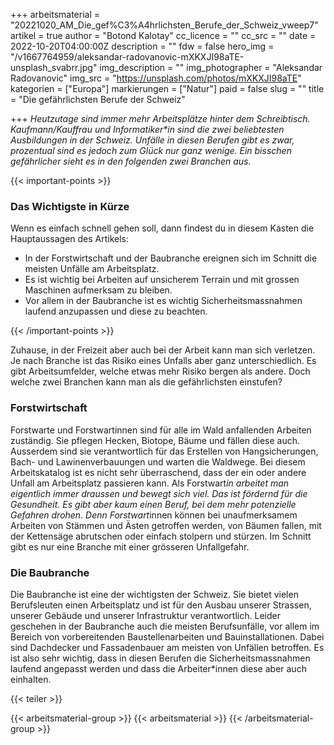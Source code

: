 +++
arbeitsmaterial = "20221020_AM_Die_gef%C3%A4hrlichsten_Berufe_der_Schweiz_vweep7"
artikel = true
author = "Botond Kalotay"
cc_licence = ""
cc_src = ""
date = 2022-10-20T04:00:00Z
description = ""
fdw = false
hero_img = "/v1667764959/aleksandar-radovanovic-mXKXJI98aTE-unsplash_svabrr.jpg"
img_description = ""
img_photographer = "Aleksandar Radovanovic"
img_src = "https://unsplash.com/photos/mXKXJI98aTE"
kategorien = ["Europa"]
markierungen = ["Natur"]
paid = false
slug = ""
title = "Die gefährlichsten Berufe der Schweiz"

+++
_Heutzutage sind immer mehr Arbeitsplätze hinter dem Schreibtisch. Kaufmann/Kauffrau und Informatiker*in sind die zwei beliebtesten Ausbildungen in der Schweiz. Unfälle in diesen Berufen gibt es zwar, prozentual sind es jedoch zum Glück nur ganz wenige. Ein bisschen gefährlicher sieht es in den folgenden zwei Branchen aus._

{{< important-points >}} <h3>Das Wichtigste in Kürze</h3>

<p>Wenn es einfach schnell gehen soll, dann findest du in diesem Kasten die Hauptaussagen des Artikels:</p>

<ul>

<li>In der Forstwirtschaft und der Baubranche ereignen sich im Schnitt die meisten Unfälle am Arbeitsplatz.</li>

<li>Es ist wichtig bei Arbeiten auf unsicherem Terrain und mit grossen Maschinen aufmerksam zu bleiben.</li>

<li>Vor allem in der Baubranche ist es wichtig Sicherheitsmassnahmen laufend anzupassen und diese zu beachten.</li>

</ul> {{< /important-points >}}

Zuhause, in der Freizeit aber auch bei der Arbeit kann man sich verletzen. Je nach Branche ist das Risiko eines Unfalls aber ganz unterschiedlich. Es gibt Arbeitsumfelder, welche etwas mehr Risiko bergen als andere. Doch welche zwei Branchen kann man als die gefährlichsten einstufen?

### Forstwirtschaft

Forstwarte und Forstwartinnen sind für alle im Wald anfallenden Arbeiten zuständig. Sie pflegen Hecken, Biotope, Bäume und fällen diese auch. Ausserdem sind sie verantwortlich für das Erstellen von Hangsicherungen, Bach- und Lawinenverbauungen und warten die Waldwege. Bei diesem Arbeitskatalog ist es nicht sehr überraschend, dass der ein oder andere Unfall am Arbeitsplatz passieren kann. Als Forstwart*in arbeitet man eigentlich immer draussen und bewegt sich viel. Das ist fördernd für die Gesundheit. Es gibt aber kaum einen Beruf, bei dem mehr potenzielle Gefahren drohen. Denn Forstwart*innen können bei unaufmerksamem Arbeiten von Stämmen und Ästen getroffen werden, von Bäumen fallen, mit der Kettensäge abrutschen oder einfach stolpern und stürzen. Im Schnitt gibt es nur eine Branche mit einer grösseren Unfallgefahr.

### Die Baubranche

Die Baubranche ist eine der wichtigsten der Schweiz. Sie bietet vielen Berufsleuten einen Arbeitsplatz und ist für den Ausbau unserer Strassen, unserer Gebäude und unserer Infrastruktur verantwortlich. Leider geschehen in der Baubranche auch die meisten Berufsunfälle, vor allem im Bereich von vorbereitenden Baustellenarbeiten und Bauinstallationen. Dabei sind Dachdecker und Fassadenbauer am meisten von Unfällen betroffen. Es ist also sehr wichtig, dass in diesen Berufen die Sicherheitsmassnahmen laufend angepasst werden und dass die Arbeiter*innen diese aber auch einhalten.

{{< teiler >}}

{{< arbeitsmaterial-group >}} {{< arbeitsmaterial >}} {{< /arbeitsmaterial-group >}}